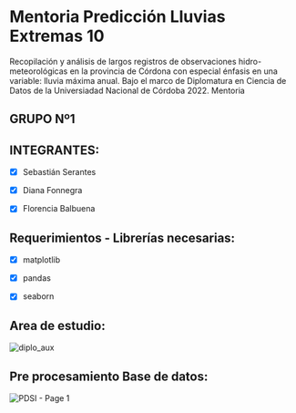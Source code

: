 # Mentoria Predicción Lluvias Extremas 10
Recopilación y análisis de largos registros de observaciones hidro-meteorológicas en la provincia de Córdona con especial énfasis en una variable: lluvia máxima anual. Bajo el marco de Diplomatura en Ciencia de Datos de la Universiadad Nacional de Córdoba 2022. Mentoria

## GRUPO Nº1

## INTEGRANTES:
  - [x] Sebastián Serantes
  - [x] Diana Fonnegra
  - [x] Florencia Balbuena  
  

## **Requerimientos - Librerías necesarias:**
   - [x] matplotlib
   - [x] pandas
   - [x] seaborn
  
  
## **Area de estudio:**
  
  ![diplo_aux](https://user-images.githubusercontent.com/11649711/191363016-767e4d0d-db05-4096-843e-deff1ef765ad.png)

## **Pre procesamiento Base de datos:**
![PDSI - Page 1](https://user-images.githubusercontent.com/11649711/191363554-cd801916-c741-4986-a976-6d149f8632e2.png)

